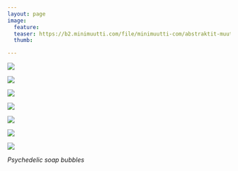 ```yaml
---
layout: page
image:
  feature:
  teaser: https://b2.minimuutti.com/file/minimuutti-com/abstraktit-muut/1/DS47642_-245px.jpg
  thumb:

---
```


![](https://b2.minimuutti.com/file/minimuutti-com/abstraktit-muut/1/DS47455_2-800px.jpg)

![](https://b2.minimuutti.com/file/minimuutti-com/abstraktit-muut/1/DS47443-800px.jpg)

![](https://b2.minimuutti.com/file/minimuutti-com/abstraktit-muut/1/DS47455_1-800px.jpg)

![](https://b2.minimuutti.com/file/minimuutti-com/abstraktit-muut/1/DS47546_3-800px.jpg)

![](https://b2.minimuutti.com/file/minimuutti-com/abstraktit-muut/1/DS47647_2-800px.jpg)

![](https://b2.minimuutti.com/file/minimuutti-com/abstraktit-muut/1/DS47642_1-800px.jpg)

![](https://b2.minimuutti.com/file/minimuutti-com/abstraktit-muut/1/DS47646_1-800px.jpg)

*Psychedelic soap bubbles*
